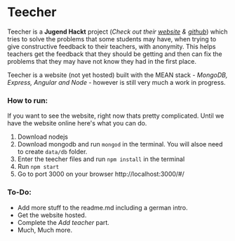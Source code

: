 # Teecher

Teecher is a **Jugend Hackt** project (*Check out their [website](http://jugendhackt.de/) &  [github](https://github.com/Jugendhackt)*) which tries to solve the problems that some students may have, when trying to give constructive feedback to their teachers, with anonymity.
This helps teachers get the feedback that they should be getting and then can fix the problems that they may have not know they had in the first place.

Teecher is a website (not yet hosted) built with the MEAN stack - *MongoDB, Express, Angular and Node* - however is still very much a work in progress.

### How to run:

If you want to see the website, right now thats pretty complicated. 
Until we have the website online here's what you can do.

1. Download nodejs
2. Download mongodb and run `mongod` in the terminal. You will alsoe need to create `data/db` folder.
3. Enter the teecher files and run `npm install` in the terminal
4. Run `npm start`
5. Go to port 3000 on your browser http://localhost:3000/#/

### To-Do:

- Add more stuff to the readme.md including a german intro.
- Get the website hosted.
- Complete the *Add teacher* part. 
- Much, Much more.
